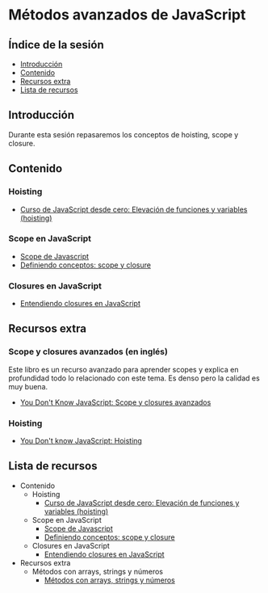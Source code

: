 # Métodos avanzados de JavaScript

## Índice de la sesión

- [Introducción](#introduccion)
- [Contenido](#contenido)
- [Recursos extra](#recursos-extra)
- [Lista de recursos](#lista-de-recursos)

## Introducción

Durante esta sesión repasaremos los conceptos de hoisting, scope y closure.

## Contenido

### Hoisting

- [Curso de JavaScript desde cero: Elevación de funciones y variables (hoisting)](https://www.youtube.com/watch?v=AvhGeJyfhaA)

### Scope en JavaScript

- [Scope de Javascript](https://www.youtube.com/watch?v=IaPnElNbnQg)
- [Definiendo conceptos: scope y closure](https://medium.com/@sergiodxa/definiendo-conceptos-closure-y-scope-en-javascript-9081f1e113e6)

### Closures en JavaScript

- [Entendiendo closures en JavaScript](https://medium.com/entendiendo-javascript/entendiendo-closures-en-javascript-8fb9a284964e)

## Recursos extra

### Scope y closures avanzados (en inglés)

Este libro es un recurso avanzado para aprender scopes y explica en profundidad todo lo relacionado con este tema. Es denso pero la calidad es muy buena.

- [You Don't Know JavaScript: Scope y closures avanzados](https://github.com/getify/You-Dont-Know-JS/blob/master/scope%20&%20closures/ch3.md)

### Hoisting

- [You Don't know JavaScript: Hoisting](https://github.com/getify/You-Dont-Know-JS/blob/31e1d4ff600d88cc2ce243903ab8a3a9d15cce15/scope%20%26%20closures/ch4.md)

## Lista de recursos

- Contenido
  - Hoisting
    - [Curso de JavaScript desde cero: Elevación de funciones y variables (hoisting)](https://www.youtube.com/watch?v=AvhGeJyfhaA)
  - Scope en JavaScript
    - [Scope de Javascript](https://www.youtube.com/watch?v=IaPnElNbnQg)
    - [Definiendo conceptos: scope y closure](https://medium.com/@sergiodxa/definiendo-conceptos-closure-y-scope-en-javascript-9081f1e113e6)
  - Closures en JavaScript
    - [Entendiendo closures en JavaScript](https://medium.com/entendiendo-javascript/entendiendo-closures-en-javascript-8fb9a284964e)
- Recursos extra
  - Métodos con arrays, strings y números
    - [Métodos con arrays, strings y números](https://www.youtube.com/watch?v=1v60U_weWio)
